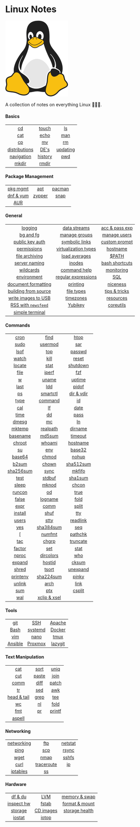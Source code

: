 # Linux Notes 

![Linux Penguin Logo](./img/penguin.png)

A collection of notes on everything Linux 🐧🐧🐧. 

#### Basics

| | | |
| :-------: | :-------: | :-------: |
| [cd](./basics/cd.md) | [touch](./basics/touch.md) | [ls](./basics/ls.md) |
| [cat](./text_manipulation/cat.md) | [echo](./basics/echo.md) | [man](./basics/man.md) |
| [cp](./basics/cp.md) | [mv](./basics/mv.md) | [rm](./basics/rm.md) |
| [distributions](./basics/distro.md) | [DE's](./basics/de.md) | [updating](./basics/updating.md) |
| [navigation](./basics/navigation.md) | [history](./basics/history.md) | [pwd](./basics/pwd.md) |
| [mkdir](./basics/mkdir.md) | [rmdir](./basics/rmdir.md) | |

#### Package Management 

| | | |
| :-------: | :-------: | :-------: |
| [pkg mgmt](./pkg_mgmt/pkg_mgmt.md) | [apt](./pkg_mgmt/apt.md) | [pacman](./pkg_mgmt/pacman.md) | 
| [dnf & yum](./pkg_mgmt/dnf_yum.md) | [zypper](./pkg_mgmt/zypper.md) | [snap](./pkg_mgmt/snap.md) |
| [AUR](./pkg_mgmt/aur.md) | | |

#### General

| | | |
| :-------: | :-------: | :-------: |
| [logging](./misc/logging.md) | [data streams](./misc/data-streams.md) | [acc & pass exp](./misc/acc_pass_exp.md) |
| [bg and fg](./misc/bg_fg.md) | [manage groups](./misc/group_mgmt.md) | [manage users](./misc/user_mgmt.md)|
| [public key auth](./misc/pub_key.md) | [symbolic links](./misc/sym_links.md) | [custom prompt](./misc/custom_prompt.md) |
| [permissions](./misc/permissions.md) | [virtualization types](./misc/vm_types.md) | [hostname](./misc/hostname.md) |
| [file archiving](./misc/archiving.md) | [load averages](./misc/load_avg.md) | [$PATH](./misc/path.md) |
| [server naming](./misc/srv_naming.md) | [inodes](./misc/inodes.md) | [bash shortcuts](./misc/shortcuts.md) |
| [wildcards](./misc/wildcards.md) | [command help](./misc/cmd_help.md) | [monitoring](./misc/monitoring.md) |
| [environment](./misc/environment.md) | [regular expressions](./misc/regex.md) | [SQL](./misc/sql.md) |
| [document formatting](./misc/doc_format.md) | [printing](./misc/printing.md) | [niceness](./misc/niceness.md) |
| [building from source](./misc/building/ToC.md) | [file types](./misc/file_types.md) | [tips & tricks](./misc/tips_and_tricks.md) |
| [write images to USB](./misc/usbimager.md) | [timezones](./misc/timezone.md) | [resources](./misc/resources.md) |
| [RSS with `newsfeed`](./misc/rss.md) | [Yubikey](./misc/yubikey.md) | [coreutils](./misc/coreutils.md) |
| [simple terminal](./misc/luke_st.md) | | |

#### Commands 

| | | |
| :-------: | :-------: | :-------: |
| [cron](./commands/cron.md) | [find](./commands/find.md) | [htop](./commands/htop.md) |
| [sudo](./commands/sudo.md) | [usermod](./commands/usermod.md) | [sar](./commands/sar.md) |
| [lsof](./commands/lsof.md) | [top](./commands/top.md) | [passwd](./commands/passwd.md) |
| [watch](./commands/watch.md) | [kill](./commands/kill.md) | [reset](./commands/reset.md) 
| [locate](./commands/locate.md) | [stat](./commands/stat.md) | [shutdown](./commands/shutdown.md) |
| [file](./commands/file.md) | [iperf](./commands/iperf.md) | [fzf](./commands/fzf.md) |
| [w](./commands/w.md) | [uname](./commands/uname.md) | [uptime](./commands/uptime.md) |
| [last](./commands/last.md) | [ldd](./commands/ldd.md) | [pidof](./commands/pidof.md) |
| [ps](./commands/ps.md) | [smartctl](./commands/smartctl.md) | [dir & vdir](./commands/dir_and_vdir.md) |
| [type](./commands/type.md) | [command](./commands/command.md) | [id](./commands/id.md) |
| [cal](./commands/cal.md) | [lf](./commands/lf.md) | [date](./commands/date.md) |
| [time](./commands/time.md) | [dd](./commands/dd.md) | [pass](./commands/pass.md) |
| [dmesg](./commands/dmesg.md) | [mc](./commands/mc.md) | [ln](./commands/ln.md) |
| [mktemp](./commands/mktemp.md) | [realpath](./commands/realpath.md) | [dirname](./commands/dirname.md) |
| [basename](./commands/basename.md) | [md5sum](./commands/md5sum.md) | [timeout](./commands/timeout.md) |
| [chroot](./commands/chroot.md) | [whoami](./commands/whoami.md) | [hostname](./commands/hostname.md) |
| [su](./commands/su.md) | [env](./commands/env.md) | [base32](./commands/base32.md) |
| [base64](./commands/base64.md) | [chmod](./commands/chmod.md) | [nohup](./commands/nohup.md) |
| [b2sum](./commands/b2sum.md) | [chown](./commands/chown.md) | [sha512sum](./commands/sha512sum.md) |
| [sha256sum](./commands/sha256sum.md) | [sync](./commands/sync.md) | [mkfifo](./commands/mkfifo.md) |
| [test](./commands/test.md) | [stdbuf](./commands/stdbuf.md) | [sha1sum](./commands/sha1sum.md) |
| [sleep](./commands/sleep.md) | [mknod](./commands/mknod.md) | [chcon](./commands/chcon.md) |
| [runcon](./commands/runcon.md) | [od](./commands/od.md) | [true](./commands/true.md) |
| [false](./commands/false.md) | [logname](./commands/logname.md) | [fold](./commands/fold.md) |
| [expr](./commands/expr.md) | [comm](./commands/comm.md) | [split](./commands/split.md) |
| [install](./commands/install.md) | [shuf](./commands/shuf.md) | [tty](./commands/tty.md) |
| [users](./commands/users.md) | [stty](./commands/stty.md) | [readlink](./commands/readlink.md) |
| [yes](./commands/yes.md) | [sha384sum](./commands/sha384sum.md) | [seq](./commands/seq.md) |
| [\[](./commands/[.md) | [numfmt](./commands/numfmt.md) | [pathchk](./commands/pathchk.md) |
| [tac](./commands/tac.md) | [chgrp](./commands/chgrp.md) | [truncate](./commands/truncate.md) |
| [factor](./commands/factor.md) | [set](./commands/set.md) | [stat](./commands/stat.md) |
| [nproc](./commands/nproc.md) | [dircolors](./commands/dircolors.md) | [who](./commands/who.md) |
| [expand](./commands/expand.md) | [hostid](./commands/hostid.md) | [cksum](./commands/cksum.md) |
| [shred](./commands/shred.md) | [tsort](./commands/tsort.md) | [unexpand](./commands/unexpand.md) |
| [printenv](./commands/printenv.md) | [sha224sum](./commands/sha224sum.md) | [pinky](./commands/pinky.md) |
| [unlink](./commands/unlink.md) | [arch](./commands/arch.md) | [link](./commands/link.md) |
| [sum](./commands/sum.md) | [ptx](./commands/ptx.md) | [csplit](./commands/csplit.md) |
| [wal](./commands/wal.md) | [xclip & xsel](./commands/xclip_xsel.md) | |

#### Tools 

| | | |
| :-------: | :-------: | :-------: |
| [git](./tools/git/README.md) | [SSH](./tools/ssh/README.md) | [Apache](./tools/apache.md) |
| [Bash](./tools/bash/README.md) | [systemd](./tools/systemd/README.md) | [Docker](./tools/docker/README.md) |
| [vim](./tools/vim/ToC.md) | [nano](./tools/nano.md) | [tmux](./tools/tmux/01-intro.md) |
| [Ansible](./tools/ansible/01-intro.md) | [Proxmox](./tools/proxmox/ToC.md) | [lazygit](./tools/lazygit.md) |

#### Text Manipulation

| | | |
| :-------: | :-------: | :-------: |
| [cat](./text_manipulation/cat.md) | [sort](./text_manipulation/sort.md) | [uniq](./text_manipulation/uniq.md) |
| [cut](./text_manipulation/cut.md) | [paste](./text_manipulation/paste.md) | [join](./text_manipulation/join.md) |
| [comm](./text_manipulation/comm.md) | [diff](./text_manipulation/diff.md) | [patch](./text_manipulation/patch.md) |
| [tr](./text_manipulation/tr.md) | [sed](./text_manipulation/sed.md) | [awk](./text_manipulation/awk.md) |
| [head & tail](./text_manipulation/head_tail.md) | [grep](./text_manipulation/grep.md) | [tee](./text_manipulation/tee.md) |
| [wc](./text_manipulation/wc.md) | [nl](./text_manipulation/nl.md) | [fold](./text_manipulation/fold.md) |
| [fmt](./text_manipulation/fmt.md) | [pr](./text_manipulation/pr.md) | [printf](./text_manipulation/printf.md) |
| [aspell](./text_manipulation/aspell.md) | | |

#### Networking 

| | | |
| :-------: | :-------: | :-------: |
| [networking](./networking/networking.md) | [ftp](./networking/ftp.md) | [netstat](./networking/netstat.md) |
| [ping](./networking/ping.md) | [scp](./networking/scp.md) | [rsync](./networking/rsync.md) |
| [wget](./networking/wget.md) | [nmap](./networking/nmap.md) | [sshfs](./networking/sshfs.md) |
| [curl](./networking/curl.md) | [traceroute](./networking/traceroute.md) | [ip](./networking/ip.md) |
| [iptables](./networking/iptables/iptables.md) | [ss](./networking/ss.md) | |

#### Hardware

| | | |
| :-------: | :-------: | :-------: |
| [df & du](./hardware/df_du.md) | [LVM](./hardware/lvm.md) | [memory & swap](./hardware/mem_swap.md) |
| [inspect hw](./hardware/inspect_hw.md) | [fstab](./hardware/fstab.md) | [format & mount](./hardware/volume_mgmt.md) |
| [storage](./hardware/storage.md) | [CD images](./hardware/cd_iso.md) | [storage health](./commands/smartctl.md) |
| [iostat](./hardware/iostat.md) | [iotop](./hardware/iotop.md) | |
